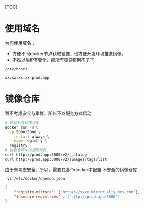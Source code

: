[TOC]

# 使用域名

为何使用域名：

- 方便不同docker节点获取镜像，也方便开发环境推送镜像。
- 不然以后IP有变化，那所有镜像都用不了了

`/etc/hosts`

```
xx.xx.xx.xx prod.app
```

# 镜像仓库

暂不考虑安全与集群，所以不以服务方式启动

```bash
# 启动私有镜像仓库
docker run -d \
  -p 5000:5000 \
  --restart always \
  --name registry \
  registry
# 查看仓库中的镜像列表
curl http://prod.app:5000/v2/_catalog
curl http://prod.app:5000/v2/{image}/tags/list
```

由于未考虑安全，所以，需要在各个docker中配置 不安全的镜像仓库

` vi /etc/docker/daemon.json` 

```json
{
    "registry-mirrors": ["https://xxxx.mirror.aliyuncs.com"],
    "insecure-registries" : ["http://prod.app:5000"]
}
```

